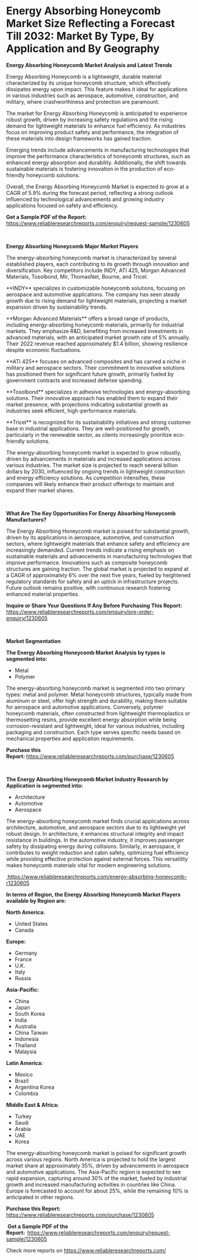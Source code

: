 <p><h1>Energy Absorbing Honeycomb Market Size Reflecting a Forecast Till 2032: Market By Type, By Application and By Geography</h1></p><p><strong>Energy Absorbing Honeycomb Market Analysis and Latest Trends</strong></p>
<p><p>Energy Absorbing Honeycomb is a lightweight, durable material characterized by its unique honeycomb structure, which effectively dissipates energy upon impact. This feature makes it ideal for applications in various industries such as aerospace, automotive, construction, and military, where crashworthiness and protection are paramount. </p><p>The market for Energy Absorbing Honeycomb is anticipated to experience robust growth, driven by increasing safety regulations and the rising demand for lightweight materials to enhance fuel efficiency. As industries focus on improving product safety and performance, the integration of these materials into design frameworks has gained traction. </p><p>Emerging trends include advancements in manufacturing technologies that improve the performance characteristics of honeycomb structures, such as enhanced energy absorption and durability. Additionally, the shift towards sustainable materials is fostering innovation in the production of eco-friendly honeycomb solutions.</p><p>Overall, the Energy Absorbing Honeycomb Market is expected to grow at a CAGR of 5.9% during the forecast period, reflecting a strong outlook influenced by technological advancements and growing industry applications focused on safety and efficiency.</p></p>
<p><strong>Get a Sample PDF of the Report:&nbsp;</strong> <a href="https://www.reliableresearchreports.com/enquiry/request-sample/1230605?utm_campaign=2283&utm_medium=2&utm_source=Github&utm_content=ia&utm_term=03042025&utm_id=energy-absorbing-honeycomb">https://www.reliableresearchreports.com/enquiry/request-sample/1230605</a></p>
<p>&nbsp;</p>
<p><strong>Energy Absorbing Honeycomb Major Market Players</strong></p>
<p><p>The energy-absorbing honeycomb market is characterized by several established players, each contributing to its growth through innovation and diversification. Key competitors include INDY, ATI 425, Morgan Advanced Materials, Tosolbond, Mir, ThomasNet, Bourne, and Tricel.</p><p>**INDY** specializes in customizable honeycomb solutions, focusing on aerospace and automotive applications. The company has seen steady growth due to rising demand for lightweight materials, projecting a market expansion driven by sustainability trends.</p><p>**Morgan Advanced Materials** offers a broad range of products, including energy-absorbing honeycomb materials, primarily for industrial markets. They emphasize R&D, benefiting from increased investments in advanced materials, with an anticipated market growth rate of 5% annually. Their 2022 revenue reached approximately $1.4 billion, showing resilience despite economic fluctuations.</p><p>**ATI 425** focuses on advanced composites and has carved a niche in military and aerospace sectors. Their commitment to innovative solutions has positioned them for significant future growth, primarily fueled by government contracts and increased defense spending.</p><p>**Tosolbond** specializes in adhesive technologies and energy-absorbing solutions. Their innovative approach has enabled them to expand their market presence, with projections indicating substantial growth as industries seek efficient, high-performance materials.</p><p>**Tricel** is recognized for its sustainability initiatives and strong customer base in industrial applications. They are well-positioned for growth, particularly in the renewable sector, as clients increasingly prioritize eco-friendly solutions.</p><p>The energy-absorbing honeycomb market is expected to grow robustly, driven by advancements in materials and increased applications across various industries. The market size is projected to reach several billion dollars by 2030, influenced by ongoing trends in lightweight construction and energy efficiency solutions. As competition intensifies, these companies will likely enhance their product offerings to maintain and expand their market shares.</p></p>
<p>&nbsp;</p>
<p><strong>What Are The Key Opportunities For Energy Absorbing Honeycomb Manufacturers?</strong></p>
<p><p>The Energy Absorbing Honeycomb market is poised for substantial growth, driven by its applications in aerospace, automotive, and construction sectors, where lightweight materials that enhance safety and efficiency are increasingly demanded. Current trends indicate a rising emphasis on sustainable materials and advancements in manufacturing technologies that improve performance. Innovations such as composite honeycomb structures are gaining traction. The global market is projected to expand at a CAGR of approximately 6% over the next five years, fueled by heightened regulatory standards for safety and an uptick in infrastructure projects. Future outlook remains positive, with continuous research fostering enhanced material properties.</p></p>
<p><strong>Inquire or Share Your Questions If Any Before Purchasing This Report:</strong> <a href="https://www.reliableresearchreports.com/enquiry/pre-order-enquiry/1230605?utm_campaign=2283&utm_medium=2&utm_source=Github&utm_content=ia&utm_term=03042025&utm_id=energy-absorbing-honeycomb">https://www.reliableresearchreports.com/enquiry/pre-order-enquiry/1230605</a></p>
<p>&nbsp;</p>
<p><strong>Market Segmentation</strong></p>
<p><strong>The Energy Absorbing Honeycomb Market Analysis by types is segmented into:</strong></p>
<p><ul><li>Metal</li><li>Polymer</li></ul></p>
<p><p>The energy-absorbing honeycomb market is segmented into two primary types: metal and polymer. Metal honeycomb structures, typically made from aluminum or steel, offer high strength and durability, making them suitable for aerospace and automotive applications. Conversely, polymer honeycomb materials, often constructed from lightweight thermoplastics or thermosetting resins, provide excellent energy absorption while being corrosion-resistant and lightweight, ideal for various industries, including packaging and construction. Each type serves specific needs based on mechanical properties and application requirements.</p></p>
<p><strong>Purchase this Report:&nbsp;</strong><a href="https://www.reliableresearchreports.com/purchase/1230605?utm_campaign=2283&utm_medium=2&utm_source=Github&utm_content=ia&utm_term=03042025&utm_id=energy-absorbing-honeycomb">https://www.reliableresearchreports.com/purchase/1230605</a></p>
<p>&nbsp;</p>
<p><strong>The Energy Absorbing Honeycomb Market Industry Research by Application is segmented into:</strong></p>
<p><ul><li>Architecture</li><li>Automotive</li><li>Aerospace</li></ul></p>
<p><p>The energy-absorbing honeycomb market finds crucial applications across architecture, automotive, and aerospace sectors due to its lightweight yet robust design. In architecture, it enhances structural integrity and impact resistance in buildings. In the automotive industry, it improves passenger safety by dissipating energy during collisions. Similarly, in aerospace, it contributes to weight reduction and cabin safety, optimizing fuel efficiency while providing effective protection against external forces. This versatility makes honeycomb materials vital for modern engineering solutions.</p></p>
<p><a href="https://www.reliableresearchreports.com/energy-absorbing-honeycomb-r1230605?utm_campaign=2283&utm_medium=2&utm_source=Github&utm_content=ia&utm_term=03042025&utm_id=energy-absorbing-honeycomb">&nbsp;https://www.reliableresearchreports.com/energy-absorbing-honeycomb-r1230605</a></p>
<p><strong>In terms of Region, the Energy Absorbing Honeycomb Market Players available by Region are:</strong></p>
<p>
    <p> <strong> North America: </strong>
        <ul>
            <li>United States</li>
            <li>Canada</li>
        </ul>
        </p> 
    <p> <strong> Europe: </strong>
        <ul>
            <li>Germany</li>
            <li>France</li>
            <li>U.K.</li>
            <li>Italy</li>
            <li>Russia</li>
        </ul>
        </p> 
    <p> <strong> Asia-Pacific: </strong>
        <ul>
            <li>China</li>
            <li>Japan</li>
            <li>South Korea</li>
            <li>India</li>
            <li>Australia</li>
            <li>China Taiwan</li>
            <li>Indonesia</li>
            <li>Thailand</li>
            <li>Malaysia</li>
        </ul>
        </p> 
    <p> <strong> Latin America: </strong>
        <ul>
            <li>Mexico</li>
            <li>Brazil</li>
            <li>Argentina Korea</li>
            <li>Colombia</li>
        </ul>
        </p> 
    <p> <strong> Middle East & Africa: </strong>
        <ul>
            <li>Turkey</li>
            <li>Saudi</li>
            <li>Arabia</li>
            <li>UAE</li>
            <li>Korea</li>
        </ul>
    </p>
    </p>
<p><p>The energy-absorbing honeycomb market is poised for significant growth across various regions. North America is projected to hold the largest market share at approximately 35%, driven by advancements in aerospace and automotive applications. The Asia-Pacific region is expected to see rapid expansion, capturing around 30% of the market, fueled by industrial growth and increased manufacturing activities in countries like China. Europe is forecasted to account for about 25%, while the remaining 10% is anticipated in other regions.</p></p>
<p><strong>Purchase this Report: </strong><a href="https://www.reliableresearchreports.com/purchase/1230605?utm_campaign=2283&utm_medium=2&utm_source=Github&utm_content=ia&utm_term=03042025&utm_id=energy-absorbing-honeycomb">https://www.reliableresearchreports.com/purchase/1230605</a></p>
<p>&nbsp;<strong>Get a Sample PDF of the Report:&nbsp;&nbsp;</strong><a href="https://www.reliableresearchreports.com/enquiry/request-sample/1230605?utm_campaign=2283&utm_medium=2&utm_source=Github&utm_content=ia&utm_term=03042025&utm_id=energy-absorbing-honeycomb">https://www.reliableresearchreports.com/enquiry/request-sample/1230605</a></p>
<p><strong></strong></p>
<p>Check more reports on <a href="https://www.reliableresearchreports.com/?utm_campaign=2283&utm_medium=2&utm_source=Github&utm_content=ia&utm_term=03042025&utm_id=energy-absorbing-honeycomb">https://www.reliableresearchreports.com/</a></p>